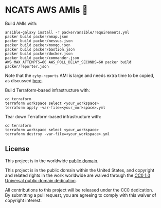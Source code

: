 # NCATS AWS AMIs :dvd: #

Build AMIs with:
```
ansible-galaxy install -r packer/ansible/requirements.yml
packer build packer/nmap.json
packer build packer/nessus.json
packer build packer/mongo.json
packer build packer/bastion.json
packer build packer/docker.json
packer build packer/commander.json
AWS_MAX_ATTEMPTS=60 AWS_POLL_DELAY_SECONDS=60 packer build packer/reporter.json
```

Note that the `cyhy-reports` AMI is large and needs extra time to be
copied, as discussed
[here](https://github.com/hashicorp/packer/issues/6536#issuecomment-407925535).

Build Terraform-based infrastructure with:
```
cd terraform
terraform workspace select <your_workspace>
terraform apply -var-file=<your_workspace>.yml
```

Tear down Terraform-based infrastructure with:
```
cd terraform
terraform workspace select <your_workspace>
terraform destroy -var-file=<your_workspace>.yml
```

## License ##

This project is in the worldwide [public domain](LICENSE.md).

This project is in the public domain within the United States, and
copyright and related rights in the work worldwide are waived through
the [CC0 1.0 Universal public domain
dedication](https://creativecommons.org/publicdomain/zero/1.0/).

All contributions to this project will be released under the CC0
dedication. By submitting a pull request, you are agreeing to comply
with this waiver of copyright interest.
